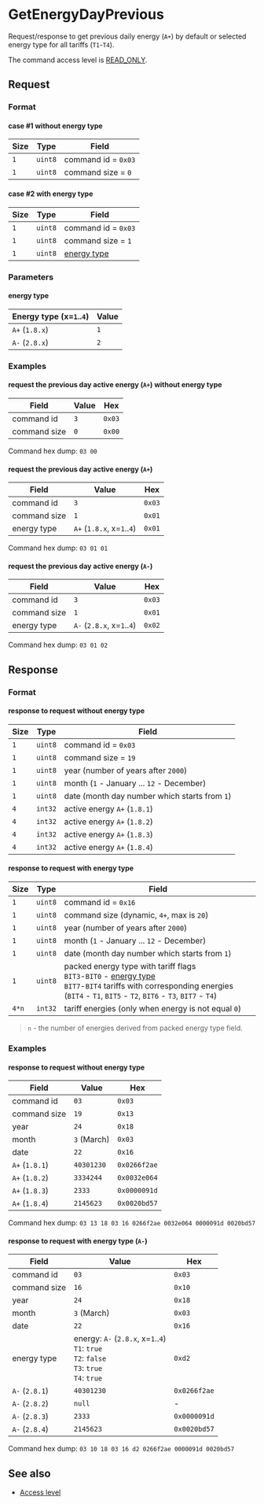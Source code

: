 # GetEnergyDayPrevious

Request/response to get previous daily energy (`A+`) by default or selected energy type for all tariffs (`T1`-`T4`).

The command access level is [READ_ONLY](../basics.md#command-access-level).


## Request

### Format

#### case #1 without energy type

| Size | Type    | Field               |
| ---- | ------- | ------------------- |
| `1`  | `uint8` | command id = `0x03` |
| `1`  | `uint8` | command size = `0`  |

#### case #2 with energy type

| Size | Type    | Field                       |
| ---- | ------- | --------------------------- |
| `1`  | `uint8` | command id = `0x03`         |
| `1`  | `uint8` | command size = `1`          |
| `1`  | `uint8` | [energy type](#energy-type) |

### Parameters

#### energy type

| Energy type (x=`1`..`4`) | Value |
| ------------------------ | ----- |
| `A+` (`1.8.x`)           | `1`   |
| `A-` (`2.8.x`)           | `2`   |

### Examples

#### request the previous day active energy (`A+`) without energy type

| Field        | Value | Hex    |
| ------------ | ----- | ------ |
| command id   | `3`   | `0x03` |
| command size | `0`   | `0x00` |

Command hex dump: `03 00`

#### request the previous day active energy (`A+`)

| Field        | Value                      | Hex    |
| ------------ | -------------------------- | ------ |
| command id   | `3`                        | `0x03` |
| command size | `1`                        | `0x01` |
| energy type  | `A+` (`1.8.x`, x=`1`..`4`) | `0x01` |

Command hex dump: `03 01 01`

#### request the previous day active energy (`A-`)

| Field        | Value                      | Hex    |
| ------------ | -------------------------- | ------ |
| command id   | `3`                        | `0x03` |
| command size | `1`                        | `0x01` |
| energy type  | `A-` (`2.8.x`, x=`1`..`4`) | `0x02` |

Command hex dump: `03 01 02`


## Response

### Format

#### response to request without energy type

| Size | Type    | Field                                         |
| ---- | ------- | --------------------------------------------- |
| `1`  | `uint8` | command id = `0x03`                           |
| `1`  | `uint8` | command size = `19`                           |
| `1`  | `uint8` | year (number of years after `2000`)           |
| `1`  | `uint8` | month (`1` - January ... `12` - December)     |
| `1`  | `uint8` | date (month day number which starts from `1`) |
| `4`  | `int32` | active energy `A+` (`1.8.1`)                  |
| `4`  | `int32` | active energy `A+` (`1.8.2`)                  |
| `4`  | `int32` | active energy `A+` (`1.8.3`)                  |
| `4`  | `int32` | active energy `A+` (`1.8.4`)                  |

#### response to request with energy type

| Size  | Type    | Field                                                                                                                                                                                                    |
| ----- | ------- | -------------------------------------------------------------------------------------------------------------------------------------------------------------------------------------------------------- |
| `1`   | `uint8` | command id = `0x16`                                                                                                                                                                                      |
| `1`   | `uint8` | command size (dynamic, `4+`, max is `20`)                                                                                                                                                                |
| `1`   | `uint8` | year (number of years after `2000`)                                                                                                                                                                      |
| `1`   | `uint8` | month (`1` - January ... `12` - December)                                                                                                                                                                |
| `1`   | `uint8` | date (month day number which starts from `1`)                                                                                                                                                            |
| `1`   | `uint8` | packed energy type with tariff flags <br/>`BIT3`-`BIT0` - [energy type](#energy-type)<br/>`BIT7`-`BIT4` tariffs with corresponding energies (`BIT4` - `T1`, `BIT5` - `T2`, `BIT6` - `T3`, `BIT7` - `T4`) |
| `4*n` | `int32` | tariff energies (only when energy is not equal `0`)                                                                                                                                                      |

> `n` - the number of energies derived from packed energy type field.

### Examples

#### response to request without energy type

| Field          | Value       | Hex          |
| -------------- | ----------- | ------------ |
| command id     | `03`        | `0x03`       |
| command size   | `19`        | `0x13`       |
| year           | `24`        | `0x18`       |
| month          | `3` (March) | `0x03`       |
| date           | `22`        | `0x16`       |
| `A+` (`1.8.1`) | `40301230`  | `0x0266f2ae` |
| `A+` (`1.8.2`) | `3334244`   | `0x0032e064` |
| `A+` (`1.8.3`) | `2333`      | `0x0000091d` |
| `A+` (`1.8.4`) | `2145623`   | `0x0020bd57` |

Command hex dump: `03 13 18 03 16 0266f2ae 0032e064 0000091d 0020bd57`

#### response to request with energy type (`A-`)

| Field          | Value                                                                                               | Hex          |
| -------------- | --------------------------------------------------------------------------------------------------- | ------------ |
| command id     | `03`                                                                                                | `0x03`       |
| command size   | `16`                                                                                                | `0x10`       |
| year           | `24`                                                                                                | `0x18`       |
| month          | `3` (March)                                                                                         | `0x03`       |
| date           | `22`                                                                                                | `0x16`       |
| energy type    | energy: `A-` (`2.8.x`, x=`1`..`4`)<br>`T1`: `true`<br>`T2`: `false`<br>`T3`: `true`<br>`T4`: `true` | `0xd2`       |
| `A-` (`2.8.1`) | `40301230`                                                                                          | `0x0266f2ae` |
| `A-` (`2.8.2`) | `null`                                                                                              | -            |
| `A-` (`2.8.3`) | `2333`                                                                                              | `0x0000091d` |
| `A-` (`2.8.4`) | `2145623`                                                                                           | `0x0020bd57` |

Command hex dump: `03 10 18 03 16 d2 0266f2ae 0000091d 0020bd57`


## See also

* [Access level](../basics.md#command-access-level)
